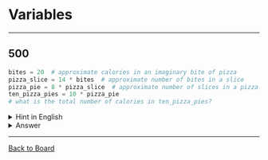 # Variables

---

## 500

```python
bites = 20  # approximate calories in an imaginary bite of pizza
pizza_slice = 14 * bites  # approximate number of bites in a slice
pizza_pie = 8 * pizza_slice  # approximate number of slices in a pizza
ten_pizza_pies = 10 * pizza_pie
# what is the total number of calories in ten_pizza_pies?
```

<details>
<summary>Hint in English</summary>
<br>
What is 10 times 8 times 14 times 20
</details>

<details>
<summary>Answer</summary>
<br>
22400
</details>

---

[Back to Board](../board.md)
